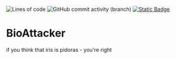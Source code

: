 <p>
<img alt="Lines of code" src="https://img.shields.io/tokei/lines/github/kawasaji/BioAttacker">

<img alt="GitHub commit activity (branch)" src="https://img.shields.io/github/commit-activity/m/kawasaji/BioAttacker">
<a href="https://www.behance.net/jimmykawasaji" target="blank">
  <img alt="Static Badge" src="https://img.shields.io/badge/telegram-387D7A">
</a>

</p>

# BioAttacker
if you think that iris is pidoras - you're right
